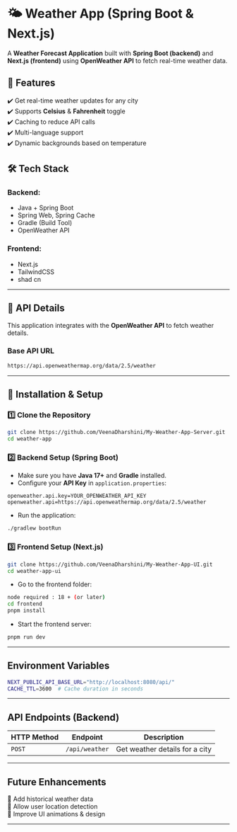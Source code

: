 # 🌤️ Weather App (Spring Boot & Next.js)

A **Weather Forecast Application** built with **Spring Boot (backend)** and **Next.js (frontend)** using **OpenWeather API** to fetch real-time weather data.

## 🚀 Features

✔️ Get real-time weather updates for any city  
✔️ Supports **Celsius** & **Fahrenheit** toggle ️  
✔️ Caching to reduce API calls  
✔️ Multi-language support  
✔️ Dynamic backgrounds based on temperature

## 🛠️ Tech Stack

### **Backend:**

- Java + Spring Boot
- Spring Web, Spring Cache
- Gradle (Build Tool)
- OpenWeather API ️

### **Frontend:**

- Next.js
- TailwindCSS
- shad cn

---

## 🔑 API Details

This application integrates with the **OpenWeather API** to fetch weather details.

### **Base API URL**

```bash
https://api.openweathermap.org/data/2.5/weather
```

---

## 🔧 Installation & Setup

### **1️⃣ Clone the Repository**

```bash
git clone https://github.com/VeenaDharshini/My-Weather-App-Server.git
cd weather-app
```

### **2️⃣ Backend Setup (Spring Boot)**

- Make sure you have **Java 17+** and **Gradle** installed.
- Configure your **API Key** in `application.properties`:

```properties
openweather.api.key=YOUR_OPENWEATHER_API_KEY
openweather.api=https://api.openweathermap.org/data/2.5/weather
```

- Run the application:

```bash
./gradlew bootRun
```

### **3️⃣ Frontend Setup (Next.js)**

```bash
git clone https://github.com/VeenaDharshini/My-Weather-App-UI.git
cd weather-app-ui
```

- Go to the frontend folder:

```bash
node required : 18 + (or later)
cd frontend
pnpm install
```

- Start the frontend server:

```bash
pnpm run dev
```

---

## Environment Variables

```bash
NEXT_PUBLIC_API_BASE_URL="http://localhost:8080/api/"
CACHE_TTL=3600  # Cache duration in seconds
```

---

## API Endpoints (Backend)

| HTTP Method | Endpoint       | Description                    |
| ----------- | -------------- | ------------------------------ |
| `POST`      | `/api/weather` | Get weather details for a city |

---

## Future Enhancements

🔹 Add historical weather data  
🔹 Allow user location detection  
🔹 Improve UI animations & design

---
